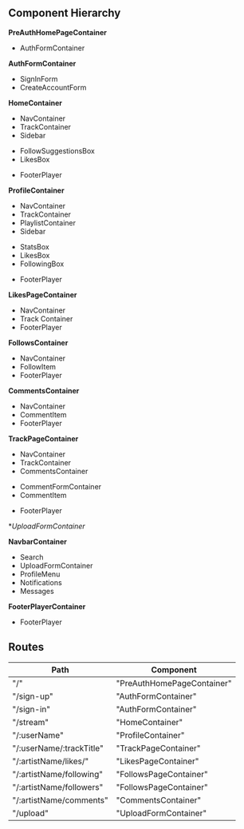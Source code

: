 ## Component Hierarchy

**PreAuthHomePageContainer**
  - AuthFormContainer

**AuthFormContainer**
 - SignInForm
 - CreateAccountForm

**HomeContainer**
 - NavContainer
 - TrackContainer
 - Sidebar
  + FollowSuggestionsBox
  + LikesBox
 - FooterPlayer

**ProfileContainer**
 - NavContainer
 - TrackContainer
 - PlaylistContainer
 - Sidebar
  + StatsBox
  + LikesBox
  + FollowingBox
 - FooterPlayer

**LikesPageContainer**
  - NavContainer
  - Track Container
  - FooterPlayer

**FollowsContainer**
  - NavContainer
  - FollowItem
  - FooterPlayer

**CommentsContainer**
 - NavContainer
 - CommentItem
 - FooterPlayer

**TrackPageContainer**
 - NavContainer
 - TrackContainer
 - CommentsContainer
  + CommentFormContainer
  + CommentItem
 - FooterPlayer

 **UploadFormContainer*


**NavbarContainer**
 - Search
 - UploadFormContainer
 - ProfileMenu
 - Notifications
 - Messages

**FooterPlayerContainer**
 - FooterPlayer

## Routes

|Path   | Component   |
|-------|-------------|
| "/"   | "PreAuthHomePageContainer"
| "/sign-up" | "AuthFormContainer" |
| "/sign-in" | "AuthFormContainer" |
| "/stream"  | "HomeContainer"
| "/:userName" | "ProfileContainer" |
| "/:userName/:trackTitle" | "TrackPageContainer" |
| "/:artistName/likes/" | "LikesPageContainer" |
| "/:artistName/following" | "FollowsPageContainer" |
| "/:artistName/followers" | "FollowsPageContainer" |
| "/:artistName/comments" | "CommentsContainer" |
| "/upload" | "UploadFormContainer" |
